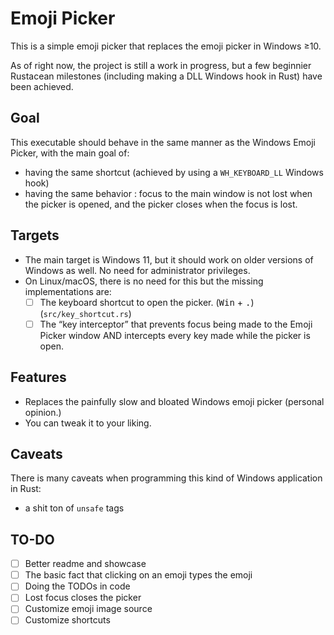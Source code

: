 # Emoji Picker

This is a simple emoji picker that replaces the emoji picker in Windows ≥10.

As of right now, the project is still a work in progress, but a few beginnier Rustacean milestones (including making a DLL Windows hook in Rust) have been achieved.

## Goal

This executable should behave in the same manner as the Windows Emoji Picker, with the main goal of:
- having the same shortcut (achieved by using a `WH_KEYBOARD_LL` Windows hook)
- having the same behavior : focus to the main window is not lost when the picker is opened, and the picker closes when the focus is lost.

## Targets

* The main target is Windows 11, but it should work on older versions of Windows as well. No need for administrator privileges.
* On Linux/macOS, there is no need for this but the missing implementations are:
  * [ ] The keyboard shortcut to open the picker. (<kbd>Win</kbd> + <kbd>.</kbd>) (`src/key_shortcut.rs`)
  * [ ] The “key interceptor” that prevents focus being made to the Emoji Picker window AND intercepts every key made while the picker is open.

## Features

* Replaces the painfully slow and bloated Windows emoji picker (personal opinion.)
* You can tweak it to your liking.

## Caveats

There is many caveats when programming this kind of Windows application in Rust:
- a shit ton of `unsafe` tags

## TO-DO

* [ ] Better readme and showcase
* [ ] The basic fact that clicking on an emoji types the emoji
* [ ] Doing the TODOs in code
* [ ] Lost focus closes the picker
* [ ] Customize emoji image source
* [ ] Customize shortcuts